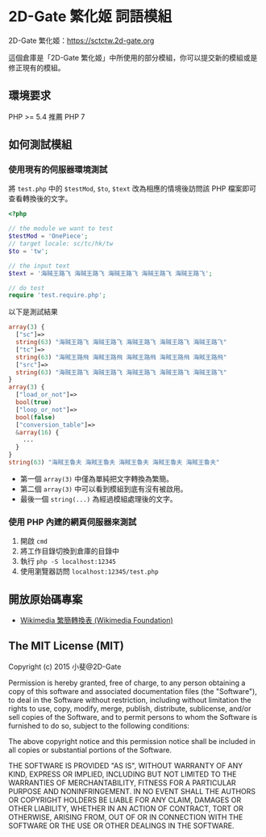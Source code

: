 # 2D-Gate 繁化姬 詞語模組

2D-Gate 繁化姬：https://sctctw.2d-gate.org

這個倉庫是「2D-Gate 繁化姬」中所使用的部分模組，你可以提交新的模組或是修正現有的模組。


## 環境要求

PHP >= 5.4 推薦 PHP 7


## 如何測試模組


### 使用現有的伺服器環境測試

將 `test.php` 中的 `$testMod`, `$to`, `$text` 改為相應的情境後訪問該 PHP 檔案即可查看轉換後的文字。
```php
<?php

// the module we want to test
$testMod = 'OnePiece';
// target locale: sc/tc/hk/tw
$to = 'tw';

// the input text
$text = '海贼王路飞 海贼王路飞 海贼王路飞 海贼王路飞 海贼王路飞';

// do test
require 'test.require.php';
```

以下是測試結果
```php
array(3) {
  ["sc"]=>
  string(63) "海贼王路飞 海贼王路飞 海贼王路飞 海贼王路飞 海贼王路飞"
  ["tc"]=>
  string(63) "海賊王路飛 海賊王路飛 海賊王路飛 海賊王路飛 海賊王路飛"
  ["src"]=>
  string(63) "海贼王路飞 海贼王路飞 海贼王路飞 海贼王路飞 海贼王路飞"
}
array(3) {
  ["load_or_not"]=>
  bool(true)
  ["loop_or_not"]=>
  bool(false)
  ["conversion_table"]=>
  &array(16) {
    ...
  }
}
string(63) "海賊王魯夫 海賊王魯夫 海賊王魯夫 海賊王魯夫 海賊王魯夫"
```

* 第一個 `array(3)` 中僅為單純把文字轉換為繁簡。
* 第二個 `array(3)` 中可以看到模組到底有沒有被啟用。
* 最後一個 `string(...)` 為經過模組處理後的文字。


### 使用 PHP 內建的網頁伺服器來測試

1. 開啟 `cmd`
1. 將工作目錄切換到倉庫的目錄中
1. 執行 `php -S localhost:12345`
1. 使用瀏覽器訪問 `localhost:12345/test.php`


## 開放原始碼專案

* [Wikimedia 繁簡轉換表 (Wikimedia Foundation)](http://git.wikimedia.org/blob/mediawiki%2Fcore.git/HEAD/includes%2FZhConversion.php)


## The MIT License (MIT)

Copyright (c) 2015 小斐@2D-Gate

Permission is hereby granted, free of charge, to any person obtaining a copy
of this software and associated documentation files (the "Software"), to deal
in the Software without restriction, including without limitation the rights
to use, copy, modify, merge, publish, distribute, sublicense, and/or sell
copies of the Software, and to permit persons to whom the Software is
furnished to do so, subject to the following conditions:

The above copyright notice and this permission notice shall be included in all
copies or substantial portions of the Software.

THE SOFTWARE IS PROVIDED "AS IS", WITHOUT WARRANTY OF ANY KIND, EXPRESS OR
IMPLIED, INCLUDING BUT NOT LIMITED TO THE WARRANTIES OF MERCHANTABILITY,
FITNESS FOR A PARTICULAR PURPOSE AND NONINFRINGEMENT. IN NO EVENT SHALL THE
AUTHORS OR COPYRIGHT HOLDERS BE LIABLE FOR ANY CLAIM, DAMAGES OR OTHER
LIABILITY, WHETHER IN AN ACTION OF CONTRACT, TORT OR OTHERWISE, ARISING FROM,
OUT OF OR IN CONNECTION WITH THE SOFTWARE OR THE USE OR OTHER DEALINGS IN THE
SOFTWARE.
